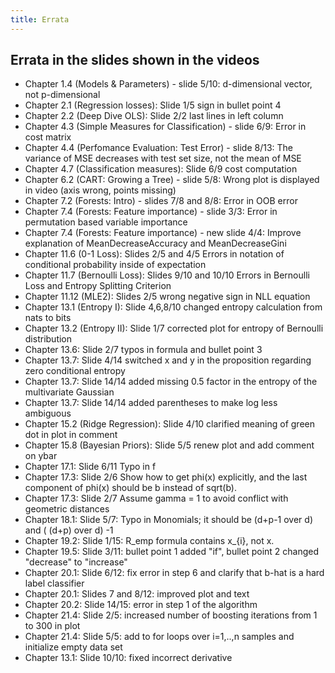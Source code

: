 ```yaml
---
title: Errata
---
```


## Errata in the slides shown in the videos

- Chapter 1.4 (Models & Parameters) - slide 5/10: d-dimensional vector, not p-dimensional
- Chapter 2.1 (Regression losses): Slide 1/5 sign in bullet point 4
- Chapter 2.2 (Deep Dive OLS): Slide 2/2 last lines in left column
- Chapter 4.3 (Simple Measures for Classification) - slide 6/9: Error in cost matrix
- Chapter 4.4 (Perfomance Evaluation: Test Error) - slide 8/13: The variance of MSE decreases with test set size, not the mean of MSE
- Chapter 4.7 (Classification measures): Slide 6/9 cost computation
- Chapter 6.2 (CART: Growing a Tree) - slide 5/8: Wrong plot is displayed in video (axis wrong, points missing)
- Chapter 7.2 (Forests: Intro) - slides 7/8 and 8/8: Error in OOB error
- Chapter 7.4 (Forests: Feature importance) - slide 3/3: Error in permutation based variable importance
- Chapter 7.4 (Forests: Feature importance) - new slide 4/4: Improve explanation of MeanDecreaseAccuracy and MeanDecreaseGini
- Chapter 11.6 (0-1 Loss): Slides 2/5 and 4/5 Errors in notation of conditional probability inside of expectation
- Chapter 11.7 (Bernoulli Loss): Slides 9/10 and 10/10 Errors in Bernoulli Loss and Entropy Splitting Criterion
- Chapter 11.12 (MLE2): Slides 2/5 wrong negative sign in NLL equation
- Chapter 13.1 (Entropy I): Slide 4,6,8/10 changed entropy calculation from nats to bits
- Chapter 13.2 (Entropy II): Slide 1/7 corrected plot for entropy of Bernoulli distribution
- Chapter 13.6: Slide 2/7 typos in formula and bullet point 3
- Chapter 13.7: Slide 4/14 switched x and y in the proposition regarding zero conditional entropy
- Chapter 13.7: Slide 14/14 added missing 0.5 factor in the entropy of the multivariate Gaussian
- Chapter 13.7: Slide 14/14 added parentheses to make log less ambiguous
- Chapter 15.2 (Ridge Regression): Slide 4/10 clarified meaning of green dot in plot in comment
- Chapter 15.8 (Bayesian Priors): Slide 5/5 renew plot and add comment on ybar
- Chapter 17.1: Slide 6/11 Typo in f
- Chapter 17.3: Slide 2/6 Show how to get phi(x) explicitly, and the last component of phi(x) should be b instead of sqrt(b).
- Chapter 17.3: Slide 2/7 Assume gamma = 1 to avoid conflict with geometric distances
- Chapter 18.1: Slide 5/7: Typo in Monomials; it should be (d+p-1 over d) and ( (d+p) over d) -1
- Chapter 19.2: Slide 1/15: R_emp formula contains x_{i}, not x.
- Chapter 19.5: Slide 3/11: bullet point 1 added "if", bullet point 2 changed "decrease" to "increase"
- Chapter 20.1: Slide 6/12: fix error in step 6 and clarify that b-hat is a hard label classifier
- Chapter 20.1: Slides 7 and 8/12: improved plot and text
- Chapter 20.2: Slide 14/15: error in step 1 of the algorithm
- Chapter 21.4: Slide 2/5: increased number of boosting iterations from 1 to 300 in plot
- Chapter 21.4: Slide 5/5: add to for loops over i=1,..,n samples and initialize empty data set
- Chapter 13.1: Slide 10/10: fixed incorrect derivative
